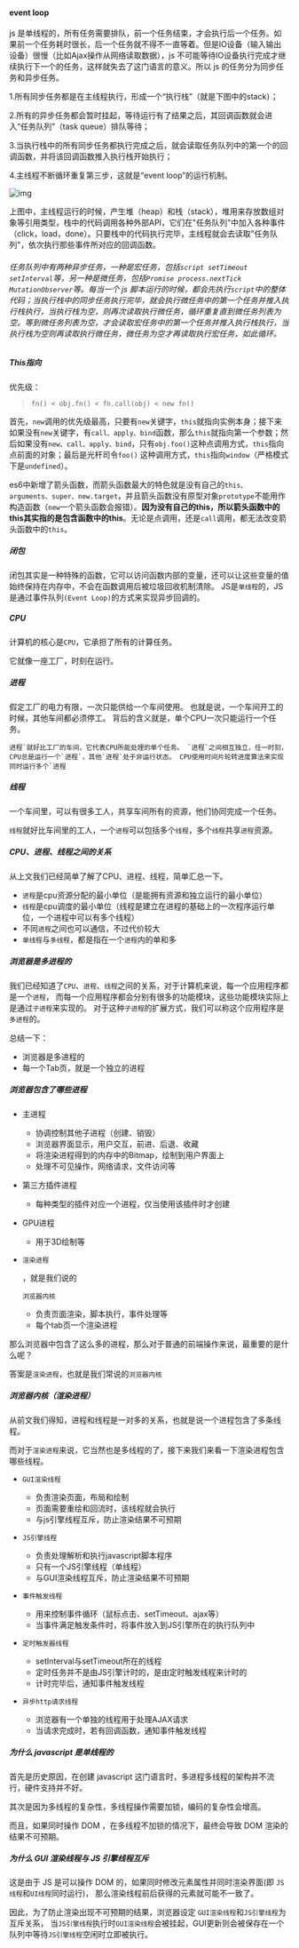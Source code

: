 #### event loop

js 是单线程的，所有任务需要排队，前一个任务结束，才会执行后一个任务。如果前一个任务耗时很长，后一个任务就不得不一直等着。但是IO设备（输入输出设备）很慢（比如Ajax操作从网络读取数据），js 不可能等待IO设备执行完成才继续执行下一个的任务，这样就失去了这门语言的意义。所以 js 的任务分为同步任务和异步任务。

1.所有同步任务都是在主线程执行，形成一个“执行栈”（就是下图中的stack）；

2.所有的异步任务都会暂时挂起，等待运行有了结果之后，其回调函数就会进入“任务队列”（task queue）排队等待；

3.当执行栈中的所有同步任务都执行完成之后，就会读取任务队列中的第一个的回调函数，并将该回调函数推入执行栈开始执行；

4.主线程不断循环重复第三步，这就是“event loop”的运行机制。

![img](https://user-gold-cdn.xitu.io/2019/8/11/16c7e63e97a272a6?imageslim)

上图中，主线程运行的时候，产生堆（heap）和栈（stack），堆用来存放数组对象等引用类型，栈中的代码调用各种外部API，它们在"任务队列"中加入各种事件（click，load，done）。只要栈中的代码执行完毕，主线程就会去读取"任务队列"，依次执行那些事件所对应的回调函数。

###### 任务队列中有两种异步任务，一种是宏任务，包括`script setTimeout setInterval`等，另一种是微任务，包括`Promise process.nextTick MutationObserver`等。每当一个 js 脚本运行的时候，都会先执行`script`中的整体代码；当执行栈中的同步任务执行完毕，就会执行微任务中的第一个任务并推入执行栈执行，当执行栈为空，则再次读取执行微任务，循环重复直到微任务列表为空。等到微任务列表为空，才会读取宏任务中的第一个任务并推入执行栈执行，当执行栈为空则再读取执行微任务，微任务为空才再读取执行宏任务，如此循环。

##### This指向

优先级：

> ```
> fn() < obj.fn() < fn.call(obj) < new fn()
> ```

首先，`new`调用的优先级最高，只要有`new`关键字，`this`就指向实例本身；接下来如果没有`new`关键字，有`call、apply、bind`函数，那么`this`就指向第一个参数；然后如果没有`new、call、apply、bind`，只有`obj.foo()`这种点调用方式，`this`指向点前面的对象；最后是光杆司令`foo()` 这种调用方式，`this`指向`window`（严格模式下是`undefined`）。

es6中新增了箭头函数，而箭头函数最大的特色就是没有自己的`this、arguments、super、new.target`，并且箭头函数没有原型对象`prototype`不能用作构造函数（`new`一个箭头函数会报错）。**因为没有自己的this，所以箭头函数中的this其实指的是包含函数中的this**。无论是点调用，还是`call`调用，都无法改变箭头函数中的`this`。

##### 闭包

闭包其实是一种特殊的函数，它可以访问函数内部的变量，还可以让这些变量的值始终保持在内存中，不会在函数调用后被垃圾回收机制清除。
JS是`单线程`的，JS是通过事件队列`(Event Loop)`的方式来实现异步回调的。

##### CPU

计算机的核心是`CPU`，它承担了所有的计算任务。

它就像一座工厂，时刻在运行。

##### 进程

假定工厂的电力有限，一次只能供给一个车间使用。 也就是说，一个车间开工的时候，其他车间都必须停工。 背后的含义就是，单个CPU一次只能运行一个任务。

```
进程`就好比工厂的车间，它代表CPU所能处理的单个任务。 `进程`之间相互独立，任一时刻，CPU总是运行一个`进程`，其他`进程`处于非运行状态。 CPU使用时间片轮转进度算法来实现同时运行多个`进程
```

##### 线程

一个车间里，可以有很多工人，共享车间所有的资源，他们协同完成一个任务。

`线程`就好比车间里的工人，一个`进程`可以包括多个`线程`，多个`线程`共享`进程`资源。

##### CPU、进程、线程之间的关系

从上文我们已经简单了解了CPU、进程、线程，简单汇总一下。

- `进程`是cpu资源分配的最小单位（是能拥有资源和独立运行的最小单位）
- `线程`是cpu调度的最小单位（线程是建立在进程的基础上的一次程序运行单位，一个进程中可以有多个线程）
- 不同`进程`之间也可以通信，不过代价较大
- `单线程`与`多线程`，都是指在一个`进程`内的单和多

##### 浏览器是多进程的

我们已经知道了`CPU`、`进程`、`线程`之间的关系，对于计算机来说，每一个应用程序都是一个`进程`， 而每一个应用程序都会分别有很多的功能模块，这些功能模块实际上是通过`子进程`来实现的。 对于这种`子进程`的扩展方式，我们可以称这个应用程序是`多进程`的。

总结一下：

- 浏览器是多进程的
- 每一个Tab页，就是一个独立的进程

##### 浏览器包含了哪些进程

- 主进程 

  - 协调控制其他子进程（创建、销毁）
  - 浏览器界面显示，用户交互，前进、后退、收藏
  - 将渲染进程得到的内存中的Bitmap，绘制到用户界面上
  - 处理不可见操作，网络请求，文件访问等

- 第三方插件进程 

  - 每种类型的插件对应一个进程，仅当使用该插件时才创建

- GPU进程 

  - 用于3D绘制等

- ```
  渲染进程
  ```

  ，就是我们说的

  ```
  浏览器内核
  ```

  - 负责页面渲染，脚本执行，事件处理等
  - 每个tab页一个渲染进程

那么浏览器中包含了这么多的进程，那么对于普通的前端操作来说，最重要的是什么呢？

答案是`渲染进程`，也就是我们常说的`浏览器内核`

##### 浏览器内核（渲染进程）

从前文我们得知，进程和线程是一对多的关系，也就是说一个进程包含了多条线程。

而对于`渲染进程`来说，它当然也是多线程的了，接下来我们来看一下渲染进程包含哪些线程。

- ```
  GUI渲染线程
  ```

  - 负责渲染页面，布局和绘制
  - 页面需要重绘和回流时，该线程就会执行
  - 与js引擎线程互斥，防止渲染结果不可预期

- ```
  JS引擎线程
  ```

  - 负责处理解析和执行javascript脚本程序
  - 只有一个JS引擎线程（单线程）
  - 与GUI渲染线程互斥，防止渲染结果不可预期

- ```
  事件触发线程
  ```

  - 用来控制事件循环（鼠标点击、setTimeout、ajax等）
  - 当事件满足触发条件时，将事件放入到JS引擎所在的执行队列中

- ```
  定时触发器线程
  ```

  - setInterval与setTimeout所在的线程
  - 定时任务并不是由JS引擎计时的，是由定时触发线程来计时的
  - 计时完毕后，通知事件触发线程

- ```
  异步http请求线程
  ```

  - 浏览器有一个单独的线程用于处理AJAX请求
  - 当请求完成时，若有回调函数，通知事件触发线程

##### 为什么 javascript 是单线程的

首先是历史原因，在创建 javascript 这门语言时，多进程多线程的架构并不流行，硬件支持并不好。

其次是因为多线程的复杂性，多线程操作需要加锁，编码的复杂性会增高。

而且，如果同时操作 DOM ，在多线程不加锁的情况下，最终会导致 DOM 渲染的结果不可预期。

##### 为什么 GUI 渲染线程与 JS 引擎线程互斥

这是由于 JS 是可以操作 DOM 的，如果同时修改元素属性并同时渲染界面(即 `JS线程`和`UI线程`同时运行)， 那么渲染线程前后获得的元素就可能不一致了。

因此，为了防止渲染出现不可预期的结果，浏览器设定 `GUI渲染线程`和`JS引擎线程`为互斥关系， 当`JS引擎线程`执行时`GUI渲染线程`会被挂起，GUI更新则会被保存在一个队列中等待`JS引擎线程`空闲时立即被执行。



